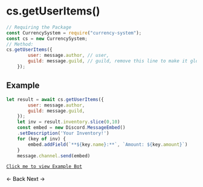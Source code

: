 # cs.getUserItems()
```js
// Requiring the Package
const CurrencySystem = require("currency-system");
const cs = new CurrencySystem;
// Method:
cs.getUserItems({
        user: message.author, // user,
        guild: message.guild, // guild, remove this line to make it global
    });
```
## Example
```js
let result = await cs.getUserItems({
        user: message.author,
        guild: message.guild,
    });
    let inv = result.inventory.slice(0,10)
    const embed = new Discord.MessageEmbed()
    .setDescription('Your Inventory!')
    for (key of inv) {
        embed.addField(`**${key.name}:**`, `Amount: ${key.amount}`)
    }
    message.channel.send(embed)
```
[`Click me to view Example Bot`](https://github.com/BIntelligent/currency-system/tree/main/v12-ExampleBot) <br><br>
<a href="https://bintelligent.github.io/currency-system/examples/beg" class="button"><- Back</a>
<a href="https://bintelligent.github.io/currency-system/examples/getShopItems" class="button">Next -></a> <br><br><br>
<style>
.button {
    -webkit-appearance: button;
    -moz-appearance: button;
    appearance: button;
    text-align: center;
    text-decoration: none;
    color: initial;
}
 </style>
